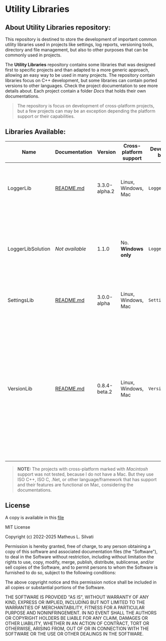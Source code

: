 # Utility Libraries

## About Utility Libraries repository:

This repository is destined to store the development of important common utility libraries used in projects like settings, log reports, versioning tools, directory and file management, but also to other purposes that can be commonly used in projects.

The **Utility Libraries** repository contains some libraries that was designed first to specific projects and than adapted to a more generic approach, allowing an easy way to be used in many projects. The repository contain libraries focus on C++ development, but some libraries can contain ported versions to other languages. Check the project documentation to see more details about. Each project contain a folder *Docs* that holds their own documentations.

> The repository is focus on development of cross-platform projects, but a few projects can may be an exception depending the platform support or their capabilities.

## Libraries Available:

| Name | Documentation | Version | Cross-platform support | Development branch | Notes |
| ---- | ------------- | ------- | ---------------------- | ------------------ | ----- |
| LoggerLib | [README.md](/Libraries/LoggerLib/README.md) | 3.3.0-alpha.2 | Linux, Windows, Mac | `LoggerLibDev` | Redesigned LoggerLibSolution with support to cross-platform and *wide strings* (`LoggerW` class), useful on Windows systems |
| LoggerLibSolution | *Not available* | 1.1.0 | No. **Windows only** | `LoggerLibDev` | This is a deprecated project that was part from another one. Is recommended to use `LoggerLib` that has cross-platform support and receives constant updates |
| SettingsLib | [README.md](/Libraries/SettingsLib/README.md) | 3.0.0-alpha | Linux, Windows, Mac | `SettingsLibDev` | This project is under development and was not merged into `master` |
| VersionLib | [README.md](/Libraries/VersionLib/VersionLib/README.md) | 0.8.4-beta.2 | Linux, Windows, Mac | `VersionLibDev` | Version Library is design to easily create relations between version information available in a program and other libraries, allowing to make fast tests of compatible versions. This library is focus on provide [semantic versioning](https://semver.org/spec/v2.0.0.html) support. It can also be permissive on other version formats, check the documentation for more details. |

> **NOTE:** The projects with cross-platform marked with *Macintosh* support was not tested, because I do not have a Mac. But they use ISO C++, ISO C, .Net, or other language/framework that has support and their features are functional on Mac, considering the documentations.

## License

A copy is available in this [file](/LICENSE.txt)

MIT License

Copyright (c) 2022-2025 Matheus L. Silvati

Permission is hereby granted, free of charge, to any person obtaining a copy
of this software and associated documentation files (the "Software"), to deal
in the Software without restriction, including without limitation the rights
to use, copy, modify, merge, publish, distribute, sublicense, and/or sell
copies of the Software, and to permit persons to whom the Software is
furnished to do so, subject to the following conditions:

The above copyright notice and this permission notice shall be included in all
copies or substantial portions of the Software.

THE SOFTWARE IS PROVIDED "AS IS", WITHOUT WARRANTY OF ANY KIND, EXPRESS OR
IMPLIED, INCLUDING BUT NOT LIMITED TO THE WARRANTIES OF MERCHANTABILITY,
FITNESS FOR A PARTICULAR PURPOSE AND NONINFRINGEMENT. IN NO EVENT SHALL THE
AUTHORS OR COPYRIGHT HOLDERS BE LIABLE FOR ANY CLAIM, DAMAGES OR OTHER
LIABILITY, WHETHER IN AN ACTION OF CONTRACT, TORT OR OTHERWISE, ARISING FROM,
OUT OF OR IN CONNECTION WITH THE SOFTWARE OR THE USE OR OTHER DEALINGS IN THE
SOFTWARE.